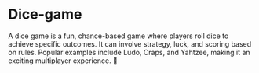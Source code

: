 # Dice-game
A dice game is a fun, chance-based game where players roll dice to achieve specific outcomes. It can involve strategy, luck, and scoring based on rules. Popular examples include Ludo, Craps, and Yahtzee, making it an exciting multiplayer experience. 🎲
